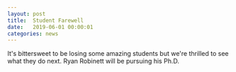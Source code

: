```yaml
---
layout: post
title:  Student Farewell
date:   2019-06-01 00:00:01
categories: news
---
```

It's bittersweet to be losing some amazing students but we're thrilled to see what they do next. Ryan Robinett will be pursuing his Ph.D. 
